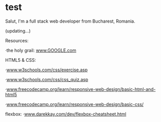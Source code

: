 # test
Salut, I'm a full stack web developer from Bucharest, Romania.

(updating...)

Resources:

 ·the holy grail: www.GOOGLE.com

HTML5 & CSS:

 ·www.w3schools.com/css/exercise.asp
 
 ·www.w3schools.com/css/css_quiz.asp
 
 ·www.freecodecamp.org/learn/responsive-web-design/basic-html-and-html5
 
 ·www.freecodecamp.org/learn/responsive-web-design/basic-css/
 
 flexbox:
 ·www.darekkay.com/dev/flexbox-cheatsheet.html
